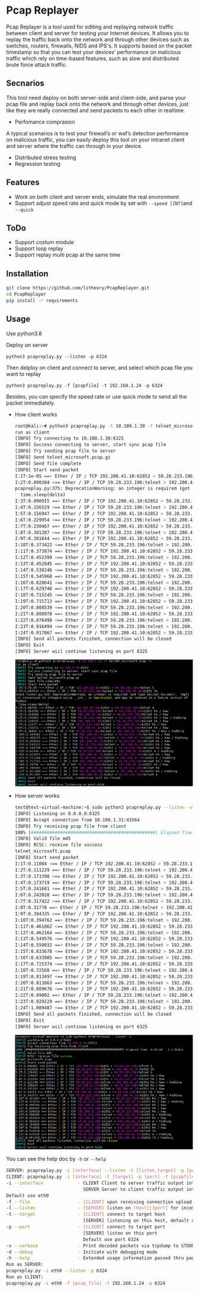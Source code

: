 # Pcap Replayer
Pcap Replayer is a tool used for editing and replaying network traffic between client and server for testing your Internet devices. It allows you to replay the traffic back onto the network and through other devices such as switches, routers, firewalls, NIDS and IPS's. It supports based on the packet timestamp so that you can test your devices’ performance on malicious traffic which rely on time-based features, such as slow and distributed brute force attack traffic.

## Secnarios

This tool need deploy on both server-side and client-side, and parse your pcap file and replay back onto the network and through other devices, just like they are really connected and send packets to each other in realtime.

- Perfomance comprasion

A typical scenarios is to test your firewall’s or waf’s detection performance on malicious traffic, you can easily deploy this tool on your intranet client and server where the traffic can through in your device.

- Distributed stress testing
- Regression testing

## Features

- Work on both client and server ends, simulate the real environment
- Support adjust speed rate and quick mode by set with `--speed [INT]`and  `--quick`

## ToDo

- Support costum module
- Support loop replay
- Support replay multi pcap at the same time

## Installation

```bash
git clone https://github.com/litheory/PcapReplayer.git
cd PcapReplayer
pip install -r requirements
```

## Usage

Use python3.8

Deploy on server
```
python3 pcapreplay.py --listen -p 6324
```
Then delploy on client and connect to server, and select which pcap file you want to replay
```
python3 pcapreplay.py -f [pcapfile] -t 192.168.1.24 -p 6324
```
Besides, you can specify the speed rate or use quick mode to send all the packet immediately. 

- How client works

  ```bash
  root@kali:~# python3 pcapreplay.py -t 10.100.1.30 -f telnet_microsoft.pcap -v -p 6325
  run as client
  [INFO] Try connecting to 10.100.1.30:6325
  [INFO] Success connecting to server, start sync pcap file
  [INFO] Try sending pcap file to server
  [INFO] Send telnet_microsoft.pcap.gz
  [INFO] Send file complete
  [INFO] Start send packet
  I:1T:1e-05 ==> Ether / IP / TCP 192.200.41.10:62852 > 59.28.233.196:telnet S
  I:2T:0.090384 <== Ether / IP / TCP 59.28.233.196:telnet > 192.200.41.10:62852 SA
  pcapreplay.py:375: DeprecationWarning: an integer is required (got type decimal.Decimal).  Implicit conversion to integers using __int__ is deprecated, and may be removed in a future version of Python.
    time.sleep(delta)
  I:3T:0.090915 ==> Ether / IP / TCP 192.200.41.10:62852 > 59.28.233.196:telnet A
  I:4T:0.156529 <== Ether / IP / TCP 59.28.233.196:telnet > 192.200.41.10:62852 PA / Raw
  I:5T:0.156947 ==> Ether / IP / TCP 192.200.41.10:62852 > 59.28.233.196:telnet PA / Raw
  I:6T:0.229954 <== Ether / IP / TCP 59.28.233.196:telnet > 192.200.41.10:62852 PA / Raw / Padding
  I:7T:0.230467 ==> Ether / IP / TCP 192.200.41.10:62852 > 59.28.233.196:telnet PA / Raw
  I:8T:0.301207 <== Ether / IP / TCP 59.28.233.196:telnet > 192.200.41.10:62852 PA / Raw
  I:9T:0.301644 ==> Ether / IP / TCP 192.200.41.10:62852 > 59.28.233.196:telnet PA / Raw
  I:10T:0.373422 <== Ether / IP / TCP 59.28.233.196:telnet > 192.200.41.10:62852 PA / Raw / Padding
  I:11T:0.373874 ==> Ether / IP / TCP 192.200.41.10:62852 > 59.28.233.196:telnet PA / Raw
  I:12T:0.452399 <== Ether / IP / TCP 59.28.233.196:telnet > 192.200.41.10:62852 PA / Raw / Padding
  I:13T:0.452845 ==> Ether / IP / TCP 192.200.41.10:62852 > 59.28.233.196:telnet PA / Raw
  I:14T:0.538246 <== Ether / IP / TCP 59.28.233.196:telnet > 192.200.41.10:62852 PA / Raw
  I:15T:0.545968 ==> Ether / IP / TCP 192.200.41.10:62852 > 59.28.233.196:telnet PA / Raw
  I:16T:0.628641 <== Ether / IP / TCP 59.28.233.196:telnet > 192.200.41.10:62852 A / Padding
  I:17T:0.629748 ==> Ether / IP / TCP 192.200.41.10:62852 > 59.28.233.196:telnet PA / Raw
  I:18T:0.715245 <== Ether / IP / TCP 59.28.233.196:telnet > 192.200.41.10:62852 A / Padding
  I:19T:0.715713 ==> Ether / IP / TCP 192.200.41.10:62852 > 59.28.233.196:telnet PA / Raw
  I:20T:0.808539 <== Ether / IP / TCP 59.28.233.196:telnet > 192.200.41.10:62852 PA / Raw
  I:21T:0.808978 ==> Ether / IP / TCP 192.200.41.10:62852 > 59.28.233.196:telnet FA
  I:22T:0.876498 <== Ether / IP / TCP 59.28.233.196:telnet > 192.200.41.10:62852 A / Padding
  I:23T:0.916494 <== Ether / IP / TCP 59.28.233.196:telnet > 192.200.41.10:62852 FA / Padding
  I:24T:0.917867 ==> Ether / IP / TCP 192.200.41.10:62852 > 59.28.233.196:telnet A
  [INFO] Send all packets finished, connection will be closed
  [INFO] Exit
  [INFO] Server wiil continue listening on port 6325
  ```

  ![demo_client](https://github.com/litheory/PcapReplayer/blob/main/demo_client.png)

- How server works

  ```bash
  test@test-virtual-machine:~$ sudo python3 pcapreplay.py --listen -v -p 6325
  [INFO] Listening on 0.0.0.0:6325
  [INFO] Accept connection from 10.100.1.31:43564
  [INFO] Try receiving pcap file from client
  100% |###############################################| Elapsed Time: 0:00:00   3.0 MiB/s
  [INFO] Valid file md5
  [INFO] RCSC: receive file success
  telnet_microsoft.pcap
  [INFO] Start send packet
  I:1T:0.11084 <== Ether / IP / TCP 192.200.41.10:62852 > 59.28.233.196:telnet S
  I:2T:0.111229 ==> Ether / IP / TCP 59.28.233.196:telnet > 192.200.41.10:62852 SA
  I:3T:0.173398 <== Ether / IP / TCP 192.200.41.10:62852 > 59.28.233.196:telnet A
  I:4T:0.173719 ==> Ether / IP / TCP 59.28.233.196:telnet > 192.200.41.10:62852 PA / Raw
  I:5T:0.241681 <== Ether / IP / TCP 192.200.41.10:62852 > 59.28.233.196:telnet PA / Raw
  I:6T:0.242028 ==> Ether / IP / TCP 59.28.233.196:telnet > 192.200.41.10:62852 PA / Raw / Padding
  I:7T:0.317422 <== Ether / IP / TCP 192.200.41.10:62852 > 59.28.233.196:telnet PA / Raw
  I:8T:0.31778 ==> Ether / IP / TCP 59.28.233.196:telnet > 192.200.41.10:62852 PA / Raw
  I:9T:0.394335 <== Ether / IP / TCP 192.200.41.10:62852 > 59.28.233.196:telnet PA / Raw
  I:10T:0.394762 ==> Ether / IP / TCP 59.28.233.196:telnet > 192.200.41.10:62852 PA / Raw / Padding
  I:11T:0.461862 <== Ether / IP / TCP 192.200.41.10:62852 > 59.28.233.196:telnet PA / Raw
  I:12T:0.462164 ==> Ether / IP / TCP 59.28.233.196:telnet > 192.200.41.10:62852 PA / Raw / Padding
  I:13T:0.549576 <== Ether / IP / TCP 192.200.41.10:62852 > 59.28.233.196:telnet PA / Raw
  I:14T:0.550032 ==> Ether / IP / TCP 59.28.233.196:telnet > 192.200.41.10:62852 PA / Raw
  I:15T:0.633678 <== Ether / IP / TCP 192.200.41.10:62852 > 59.28.233.196:telnet PA / Raw
  I:16T:0.633985 ==> Ether / IP / TCP 59.28.233.196:telnet > 192.200.41.10:62852 A / Padding
  I:17T:0.725374 <== Ether / IP / TCP 192.200.41.10:62852 > 59.28.233.196:telnet PA / Raw
  I:18T:0.72568 ==> Ether / IP / TCP 59.28.233.196:telnet > 192.200.41.10:62852 A / Padding
  I:19T:0.813497 <== Ether / IP / TCP 192.200.41.10:62852 > 59.28.233.196:telnet PA / Raw
  I:20T:0.813863 ==> Ether / IP / TCP 59.28.233.196:telnet > 192.200.41.10:62852 PA / Raw
  I:21T:0.889676 <== Ether / IP / TCP 192.200.41.10:62852 > 59.28.233.196:telnet FA
  I:22T:0.89002 ==> Ether / IP / TCP 59.28.233.196:telnet > 192.200.41.10:62852 A / Padding
  I:23T:0.929229 ==> Ether / IP / TCP 59.28.233.196:telnet > 192.200.41.10:62852 FA / Padding
  I:24T:1.009487 <== Ether / IP / TCP 192.200.41.10:62852 > 59.28.233.196:telnet A
  [INFO] Send all packets finished, connection will be closed
  [INFO] Exit
  [INFO] Server wiil continue listening on port 6325
  
  ```

  ![demo_client](https://github.com/litheory/PcapReplayer/blob/main/demo_server.png)

You can see the help doc by `-h`  or `--help`

```bash
SERVER: pcapreplay.py -i [interface] --listen -t [listen_target] -p [port]
CLIENT: pcapreplay.py -i [interface] -t [target] -p [port] -f [pcapfile]
-i --interface             - CLIENT Client to server traffic output interface
							 SERVER Server to client traffic output interface
Default use eth0
-f --file                  - [CLIENT] upon receiving connection upload a file and write to [target]
-l --listen                - [SERVER] listen on [host]:[port] for incoming connections
-t --target                - [CLIENT] connect to target host
							 [SERVER] listening on this host, default on 0.0.0.0
-p --port                  - [CLIENT] connect to target port
							 [SERVER] listen on this port
							 Default use port 6324
-v --verbose               - Print decoded packets via tcpdump to STDOUT
-d --debug                 - Initiate with debugging mode
-h --help                  - Extended usage information passed thru pager
Run as SERVER:
pcapreplay.py -i eth0 --listen -p 6324
Run as CLIENT:
pcapreplay.py -i eth0 -f [pcap_file] -t 192.168.1.24 -p 6324                   
```

